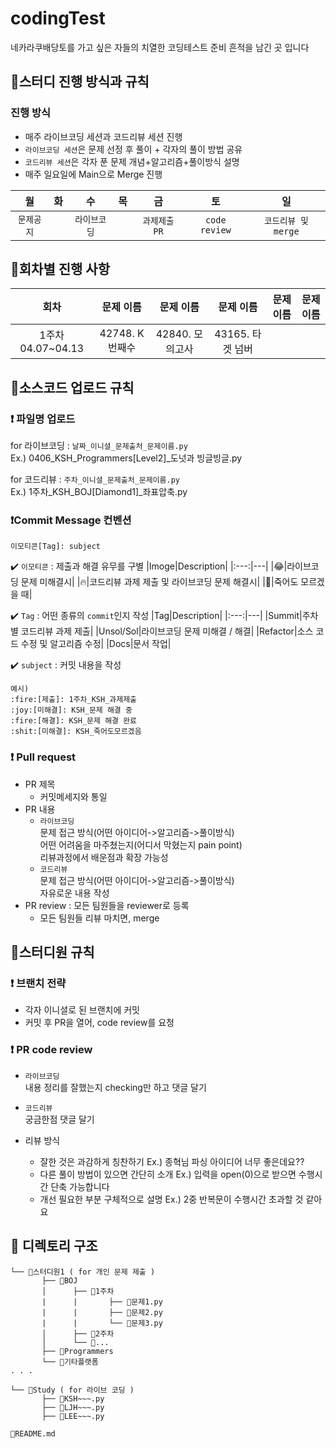 # codingTest
네카라쿠배당토를 가고 싶은 자들의 치열한 코딩테스트 준비 흔적을 남긴 곳 입니다

## :large_orange_diamond:스터디 진행 방식과 규칙
### 진행 방식
- 매주 라이브코딩 세션과 코드리뷰 세션 진행
- `라이브코딩 세션`은 문제 선정 후 풀이 + 각자의 풀이 방법 공유
- `코드리뷰 세션`은 각자 푼 문제 개념+알고리즘+풀이방식 설명
- 매주 일요일에 Main으로 Merge 진행

|월|화|수|목|금|토|일|
|:---:|:---:|:---:|:---:|:---:|:---:|:---:|
|`문제공지`||`라이브코딩`||`과제제출 PR`|`code review`|`코드리뷰 및 merge`|


## :large_orange_diamond:회차별 진행 사항

|회차|문제 이름|문제 이름|문제 이름|문제 이름|문제 이름|
|:---:|:---:|:---:|:---:|:---:|:---:|
|1주차 04.07~04.13|42748. K번째수|42840. 모의고사|43165. 타겟 넘버|||

## :large_orange_diamond:소스코드 업로드 규칙
### :exclamation: 파일명 업로드
for 라이브코딩 : `날짜_이니셜_문제출처_문제이름.py`<br>
Ex.) 0406_KSH_Programmers[Level2]_도넛과 빙글빙글.py <br>

for 코드리뷰 : `주차_이니셜_문제출처_문제이름.py` <br>
Ex.) 1주차_KSH_BOJ[Diamond1]_좌표압축.py

### :exclamation:Commit Message 컨벤션
```
이모티콘[Tag]: subject
```
:heavy_check_mark: `이모티콘` : 제출과 해결 유무를 구별
|Imoge|Description|
|:---:|---|
|:joy:|라이브코딩 문제 미해결시|
|:fire:|코드리뷰 과제 제출 및 라이브코딩 문제 해결시|
|:shit:|죽어도 모르겠을 때|

:heavy_check_mark: `Tag` : 어떤 종류의 `commit`인지 작성
|Tag|Description|
|:---:|---|
|Summit|주차별 코드리뷰 과제 제출|
|Unsol/Sol|라이브코딩 문제 미해결 / 해결|
|Refactor|소스 코드 수정 및 알고리즘 수정|
|Docs|문서 작업|

:heavy_check_mark: `subject` : 커밋 내용을 작성
```
예시)
:fire:[제출]: 1주차_KSH_과제제출
:joy:[미해결]: KSH_문제 해결 중
:fire:[해결]: KSH_문제 해결 완료
:shit:[미해결]: KSH_죽어도모르겠음
```


### :exclamation: Pull request
- PR 제목
    - 커밋메세지와 통일
- PR 내용<br>
    - `라이브코딩`<br>
    문제 접근 방식(어떤 아이디어->알고리즘->풀이방식)<br>
    어떤 어려움을 마주쳤는지(어디서 막혔는지 pain point)<br>
    리뷰과정에서 배운점과 확장 가능성
    - `코드리뷰`<br>
    문제 접근 방식(어떤 아이디어->알고리즘->풀이방식)<br>
    자유로운 내용 작성
- PR review : 모든 팀원들을 reviewer로 등록
    - 모든 팀원들 리뷰 마치면, merge


## :large_orange_diamond:스터디원 규칙
### :exclamation: 브랜치 전략
- 각자 이니셜로 된 브랜치에 커밋
- 커밋 후 PR을 열어, code review를 요청

### :exclamation: PR code review
- `라이브코딩`<br>
    내용 정리를 잘했는지 checking만 하고 댓글 달기

- `코드리뷰`<br>
    궁금한점 댓글 달기

- 리뷰 방식
    - 잘한 것은 과감하게 칭찬하기 Ex.) 종혁님 파싱 아이디어 너무 좋은데요??
    - 다른 풀이 방법이 있으면 간단히 소개 Ex.) 입력을 open(0)으로 받으면 수행시간 단축 가능합니다
    - 개선 필요한 부분 구체적으로 설명 Ex.) 2중 반복문이 수행시간 초과할 것 같아요


## :large_orange_diamond: 디렉토리 구조
```
└── 📂스터디원1 ( for 개인 문제 제출 )
       ├── 📂BOJ
       │      ├── 📂1주차
       |      |       ├── 💾문제1.py
       |      |       ├── 💾문제2.py
       |      |       └── 💾문제3.py
       │      ├── 📂2주차
       │      └── 📂...
       ├── 📂Programmers
       └── 📂기타플랫폼
. . .
 
└── 📂Study ( for 라이브 코딩 )
       ├── 💾KSH~~~.py
       ├── 💾LJH~~~.py
       ├── 💾LEE~~~.py

💾README.md
```
